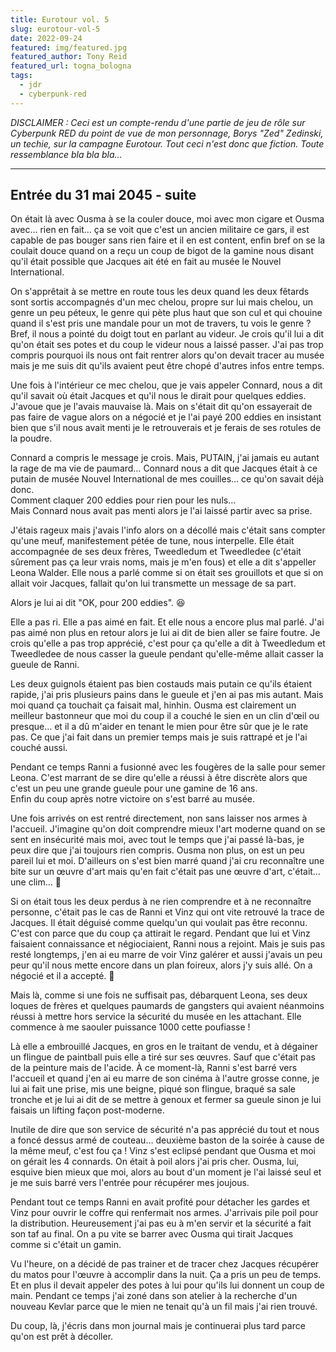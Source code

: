 ```yaml
---
title: Eurotour vol. 5
slug: eurotour-vol-5
date: 2022-09-24
featured: img/featured.jpg
featured_author: Tony Reid
featured_url: togna_bologna
tags:
  - jdr
  - cyberpunk-red
---
```


*DISCLAIMER : Ceci est un compte-rendu d'une partie de jeu de rôle sur Cyberpunk RED du point de vue de mon personnage, Borys "Zed" Zedinski, un techie, sur la campagne Eurotour. Tout ceci n'est donc que fiction. Toute ressemblance bla bla bla…*

---

## Entrée du 31 mai 2045 - suite

On était là avec Ousma à se la couler douce, moi avec mon cigare et Ousma avec… rien en fait… ça se voit que c'est un ancien militaire ce gars, il est capable de pas bouger sans rien faire et il en est content, enfin bref on se la coulait douce quand on a reçu un coup de bigot de la gamine nous disant qu'il était possible que Jacques ait été en fait au musée le Nouvel International.

On s'apprêtait à se mettre en route tous les deux quand les deux fêtards sont sortis accompagnés d'un mec chelou, propre sur lui mais chelou, un genre un peu péteux, le genre qui pète plus haut que son cul et qui chouine quand il s'est pris une mandale pour un mot de travers, tu vois le genre ? Bref, il nous a pointé du doigt tout en parlant au videur. Je crois qu'il lui a dit qu'on était ses potes et du coup le videur nous a laissé passer. J'ai pas trop compris pourquoi ils nous ont fait rentrer alors qu'on devait tracer au musée mais je me suis dit qu'ils avaient peut être chopé d'autres infos entre temps.

Une fois à l'intérieur ce mec chelou, que je vais appeler Connard, nous a dit qu'il savait où était Jacques et qu'il nous le dirait pour quelques eddies. J'avoue que je l'avais mauvaise là. Mais on s'était dit qu'on essayerait de pas faire de vague alors on a négocié et je l'ai payé 200 eddies en insistant bien que s'il nous avait menti je le retrouverais et je ferais de ses rotules de la poudre.

Connard a compris le message je crois. Mais, PUTAIN, j'ai jamais eu autant la rage de ma vie de paumard… Connard nous a dit que Jacques était à ce putain de musée Nouvel International de mes couilles… ce qu'on savait déjà donc.  
Comment claquer 200 eddies pour rien pour les nuls…  
Mais Connard nous avait pas menti alors je l'ai laissé partir avec sa prise.

J'étais rageux mais j'avais l'info alors on a décollé mais c'était sans compter qu'une meuf, manifestement pétée de tune, nous interpelle. Elle était accompagnée de ses deux frères, Tweedledum et Tweedledee (c'était sûrement pas ça leur vrais noms, mais je m'en fous) et elle a dit s'appeller Leona Walder. Elle nous a parlé comme si on était ses grouillots et que si on allait voir Jacques, fallait qu'on lui transmette un message de sa part. 

Alors je lui ai dit "OK, pour 200 eddies". 😆 

Elle a pas ri. Elle a pas aimé en fait. Et elle nous a encore plus mal parlé. J'ai pas aimé non plus en retour alors je lui ai dit de bien aller se faire foutre. Je crois qu'elle a pas trop apprécié, c'est pour ça qu'elle a dit à Tweedledum et Tweedledee de nous casser la gueule pendant qu'elle-même allait casser la gueule de Ranni.

Les deux guignols étaient pas bien costauds mais putain ce qu'ils étaient rapide, j'ai pris plusieurs pains dans le gueule et j'en ai pas mis autant. Mais moi quand ça touchait ça faisait mal, hinhin. Ousma est clairement un meilleur bastonneur que moi du coup il a couché le sien en un clin d'œil ou presque… et il a dû m'aider en tenant le mien pour être sûr que je le rate pas. Ce que j'ai fait dans un premier temps mais je suis rattrapé et je l'ai couché aussi. 

Pendant ce temps Ranni a fusionné avec les fougères de la salle pour semer Leona. C'est marrant de se dire qu'elle a réussi à être discrète alors que c'est un peu une grande gueule pour une gamine de 16 ans.  
Enfin du coup après notre victoire on s'est barré au musée.

Une fois arrivés on est rentré directement, non sans laisser nos armes à l'accueil. J'imagine qu'on doit comprendre mieux l'art moderne quand on se sent en insécurité mais moi, avec tout le temps que j'ai passé là-bas, je peux dire que j'ai toujours rien compris. Ousma non plus, on est un peu pareil lui et moi. D'ailleurs on s'est bien marré quand j'ai cru reconnaître une bite sur un œuvre d'art mais qu'en fait c'était pas une œuvre d'art, c'était… une clim… 🤣

Si on était tous les deux perdus à ne rien comprendre et à ne reconnaître personne, c'était pas le cas de Ranni et Vinz qui ont vite retrouvé la trace de Jacques. Il était déguisé comme quelqu'un qui voulait pas être reconnu. C'est con parce que du coup ça attirait le regard. Pendant que lui et Vinz faisaient connaissance et négiociaient, Ranni nous a rejoint. Mais je suis pas resté longtemps, j'en ai eu marre de voir Vinz galérer et aussi j'avais un peu peur qu'il nous mette encore dans un plan foireux, alors j'y suis allé. On a négocié et il a accepté. 🙌

Mais là, comme si une fois ne suffisait pas, débarquent Leona, ses deux loques de frères et quelques paumards de gangsters qui avaient néanmoins réussi à mettre hors service la sécurité du musée en les attachant. Elle commence à me saouler puissance 1000 cette poufiasse !

Là elle a embrouillé Jacques, en gros en le traitant de vendu, et à dégainer un flingue de paintball puis elle a tiré sur ses œuvres. Sauf que c'était pas de la peinture mais de l'acide. À ce moment-là, Ranni s'est barré vers l'accueil et quand j'en ai eu marre de son cinéma à l'autre grosse conne, je lui ai fait une prise, mis une beigne, piqué son flingue, braqué sa sale tronche et je lui ai dit de se mettre à genoux et fermer sa gueule sinon je lui faisais un lifting façon post-moderne.

Inutile de dire que son service de sécurité n'a pas apprécié du tout et nous a foncé dessus armé de couteau… deuxième baston de la soirée à cause de la même meuf, c'est fou ça ! Vinz s'est eclipsé pendant que Ousma et moi on gérait les 4 connards.
On était à poil alors j'ai pris cher. Ousma, lui, esquive bien mieux que moi, alors au bout d'un moment je l'ai laissé seul et je me suis barré vers l'entrée pour récupérer mes joujous.

Pendant tout ce temps Ranni en avait profité pour détacher les gardes et Vinz pour ouvrir le coffre qui renfermait nos armes. J'arrivais pile poil pour la distribution. Heureusement j'ai pas eu à m'en servir et la sécurité a fait son taf au final. On a pu vite se barrer avec Ousma qui tirait Jacques comme si c'était un gamin.

Vu l'heure, on a décidé de pas trainer et de tracer chez Jacques récupérer du matos pour l'œuvre à accomplir dans la nuit. Ça a pris un peu de temps. Et en plus il devait appeler des potes à lui pour qu'ils lui donnent un coup de main. Pendant ce temps j'ai zoné dans son atelier à la recherche d'un nouveau Kevlar parce que le mien ne tenait qu'à un fil mais j'ai rien trouvé.

Du coup, là, j'écris dans mon journal mais je continuerai plus tard parce qu'on est prêt à décoller.
